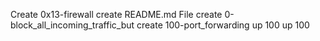 Create 0x13-firewall
create README.md File
create 0-block_all_incoming_traffic_but
create 100-port_forwarding
up 100
up 100
